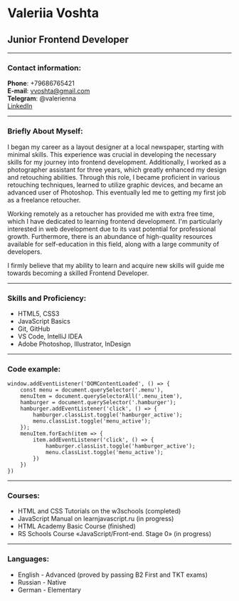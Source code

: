 # Valeriia Voshta
## Junior Frontend Developer

***

### Contact information:
**Phone**: +79686765421   
**E-mail**: vvoshta@gmail.com   
**Telegram**: @valerienna   
[LinkedIn](https://www.linkedin.com/in/valeriya-nikitina-3209a11b2/)

***

### Briefly About Myself:
I began my career as a layout designer at a local newspaper, starting with minimal skills. This experience was crucial in developing the necessary skills for my journey into frontend development. Additionally, I worked as a photographer assistant for three years, which greatly enhanced my design and retouching abilities. Through this role, I became proficient in various retouching techniques, learned to utilize graphic devices, and became an advanced user of Photoshop. This eventually led me to getting my first job as a freelance retoucher.

Working remotely as a retoucher has provided me with extra free time, which I have dedicated to learning frontend development. I'm particularly interested in web development due to its vast potential for professional growth. Furthermore, there is an abundance of high-quality resources available for self-education in this field, along with a large community of developers.

I firmly believe that my ability to learn and acquire new skills will guide me towards becoming a skilled Frontend Developer.

***

### Skills and Proficiency:
* HTML5, CSS3
* JavaScript Basics
* Git, GitHub
* VS Code, IntelliJ IDEA
* Adobe Photoshop, Illustrator, InDesign

***

### Code example:
```
window.addEventListener('DOMContentLoaded', () => {
    const menu = document.querySelector('.menu'),
    menuItem = document.querySelectorAll('.menu_item'),
    hamburger = document.querySelector('.hamburger');
    hamburger.addEventListener('click', () => {
        hamburger.classList.toggle('hamburger_active');
        menu.classList.toggle('menu_active');
    });
    menuItem.forEach(item => {
        item.addEventListener('click', () => {
            hamburger.classList.toggle('hamburger_active');
            menu.classList.toggle('menu_active');
        })
    })
})
```

***

### Courses:
* HTML and CSS Tutorials on the w3schools (completed)
* JavaScript Manual on learnjavascript.ru (in progress)
* HTML Academy Basic Course (finished)
* RS Schools Course «JavaScript/Front-end. Stage 0» (in progress)

***

### Languages:
* English - Advanced (proved by passing B2 First and TKT exams)
* Russian - Native
* German - Elementary